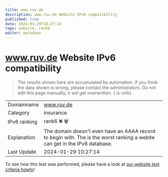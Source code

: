 ```yaml
---
title: www.ruv.de
description: www.ruv.de Website IPv6 compatibility
published: true
date: 2024-01-29T10:27:14
tags: website, rank6
editor: markdown
---
```


# www.ruv.de Website IPv6 compatibility

> The results shown here are accumulated by automation. If you think the data shown is wrong, please contact the administrators. 
> Do not edit this page manually, it will get overwritten.
{.is-info}


|   |   |
| - | - |
| Domainname | www.ruv.de
| Category | insurance |
| IPv6 ranking | rank6 :x: :wastebasket: |
| Explanation | The domain doesn't even have an AAAA record to begin with. The is the worst ranking a webite can get in the IPv6 database. |
| Last Update | 2024-01-29 10:27:14 |

To see how this test was performed, please have a look at [our website test criteria howto](/howto/testcriteria/website)!

